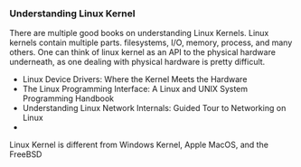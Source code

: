 ### Understanding Linux Kernel

There are multiple good books on understanding Linux Kernels.
Linux kernels contain multiple parts. filesystems, I/O, memory, process, and many others. One can think of linux kernel as an API to the physical hardware underneath, as
one dealing with physical hardware is pretty difficult.

* Linux Device Drivers: Where the Kernel Meets the Hardware
* The Linux Programming Interface: A Linux and UNIX System Programming Handbook
* Understanding Linux Network Internals: Guided Tour to Networking on Linux
* 



Linux Kernel is different from Windows Kernel, Apple MacOS, and the FreeBSD
